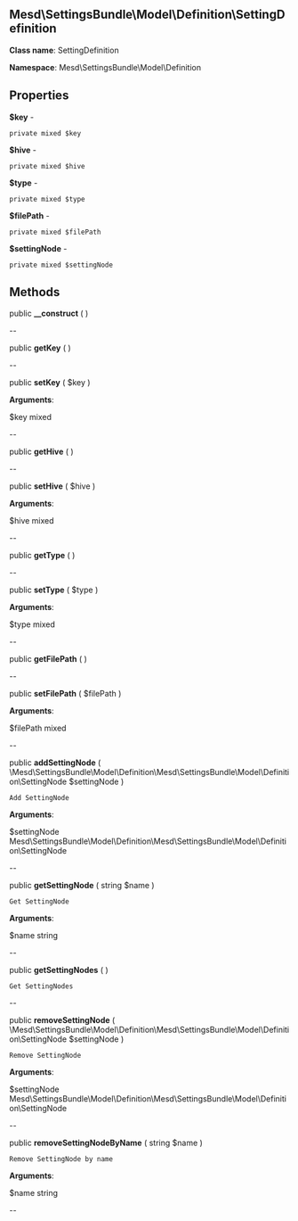 Mesd\SettingsBundle\Model\Definition\SettingDefinition
---------------

    

    


**Class name**: SettingDefinition

**Namespace**: Mesd\SettingsBundle\Model\Definition









Properties
----------


**$key** - 



    private mixed $key






**$hive** - 



    private mixed $hive






**$type** - 



    private mixed $type






**$filePath** - 



    private mixed $filePath






**$settingNode** - 



    private mixed $settingNode






Methods
-------


public **__construct** (  )


    









--


public **getKey** (  )


    









--


public **setKey** ( $key )


    








**Arguments**:

$key mixed 


--


public **getHive** (  )


    









--


public **setHive** ( $hive )


    








**Arguments**:

$hive mixed 


--


public **getType** (  )


    









--


public **setType** ( $type )


    








**Arguments**:

$type mixed 


--


public **getFilePath** (  )


    









--


public **setFilePath** ( $filePath )


    








**Arguments**:

$filePath mixed 


--


public **addSettingNode** ( \Mesd\SettingsBundle\Model\Definition\Mesd\SettingsBundle\Model\Definition\SettingNode $settingNode )


    Add SettingNode








**Arguments**:

$settingNode Mesd\SettingsBundle\Model\Definition\Mesd\SettingsBundle\Model\Definition\SettingNode 


--


public **getSettingNode** ( string $name )


    Get SettingNode








**Arguments**:

$name string 


--


public **getSettingNodes** (  )


    Get SettingNodes









--


public **removeSettingNode** ( \Mesd\SettingsBundle\Model\Definition\Mesd\SettingsBundle\Model\Definition\SettingNode $settingNode )


    Remove SettingNode








**Arguments**:

$settingNode Mesd\SettingsBundle\Model\Definition\Mesd\SettingsBundle\Model\Definition\SettingNode 


--


public **removeSettingNodeByName** ( string $name )


    Remove SettingNode by name








**Arguments**:

$name string 


--

